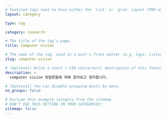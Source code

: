```yaml
---
# Featured tags need to have either the `list` or `grid` layout (PRO only).
layout: category

type: tag

category: research

# The title of the tag's page.
title: Computer Vision

# The name of the tag, used in a post's front matter (e.g. tags: [<slug>]).
slug: computer-vision

# (Optional) Write a short (~150 characters) description of this featured tag.
description: >
  computer vision 방법론들에 대해 알아보고 정리합니다.

# (Optional) You can disable grouping posts by date.
no_groups: false

# Exclude this example category from the sitemap.
# DON'T USE THIS SETTING IN YOUR CATEGORIES!
sitemap: false
---
```

